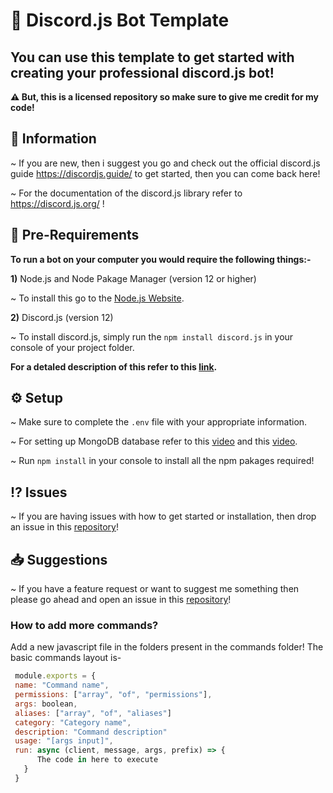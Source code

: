 # 🤖 Discord.js Bot Template

## You can use this template to get started with creating your professional discord.js bot!

**⚠ But, this is a licensed repository so make sure to give me credit for my code!**

## 📃 Information 

~ If you are new, then i suggest you go and check out the official discord.js guide https://discordjs.guide/ to get started, then you can come back here! 

~ For the documentation of the discord.js library refer to https://discord.js.org/ !

## 📲 Pre-Requirements
**To run a bot on your computer you would require the following things:-**

**1)** Node.js and Node Pakage Manager (version 12 or higher)

~ To install this go to the [Node.js Website](https://nodejs.org/en/).

**2)** Discord.js (version 12)

~ To install discord.js, simply run the `npm install discord.js` in your console of your project folder.

**For a detaled description of this refer to this [link](https://discordjs.guide/preparations/#installing-node-js-and-discord-js).**

## ⚙ Setup

~ Make sure to complete the `.env` file with your appropriate information.

~ For setting up MongoDB database refer to this [video](https://www.youtube.com/watch?v=solUvRZEh9g) and this [video](https://youtu.be/HdOOpt2Rbns).

~ Run `npm install` in your console to install all the npm pakages required!

## ⁉ Issues

~ If you are having issues with how to get started or installation, then drop an issue in this [repository](https://github.com/Rayne231/discord.js/issues)!

## 📥 Suggestions 

~ If you have a feature request or want to suggest me something then please go ahead and open an issue in this [repository](https://github.com/Rayne231/discord.js/issues)!

### How to add more commands?

Add a new javascript file in the folders present in the commands folder!
The basic commands layout is-
```js
 module.exports = {
 name: "Command name",
 permissions: ["array", "of", "permissions"],
 args: boolean,
 aliases: ["array", "of", "aliases"]
 category: "Category name",
 description: "Command description"
 usage: "[args input]",
 run: async (client, message, args, prefix) => {
      The code in here to execute
   }
 }
 ```
